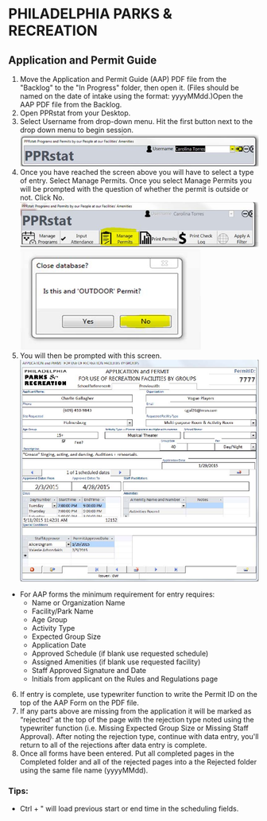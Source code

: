 # PHILADELPHIA PARKS & RECREATION
## Application and Permit Guide
1. Move the Application and Permit Guide (AAP) PDF file from the "Backlog" to the "In Progress" folder, then open it. (Files should be named on the date of intake using the format: yyyyMMdd.)Open the AAP PDF file from the Backlog.
2. Open PPRstat from your Desktop.
3. Select Username from drop-down menu. Hit the first button next to the drop down menu to begin session.
   [![PPRstat Login](https://raw.githubusercontent.com/PPRPMU/PMU-playbook/master/Images/Data_Entry_-_Application_and_Permit/pprstat_login.jpg)]()
4. Once you have reached the screen above you will have to select a type of entry. Select Manage Permits. Once you select Manage Permits you will be prompted with the question of whether the permit is outside or not. Click No.
   [![](https://raw.githubusercontent.com/PPRPMU/PMU-playbook/master/Images/Data_Entry_-_Application_and_Permit/pprstat_manage_permits.jpg)]()
   [![](https://raw.githubusercontent.com/PPRPMU/PMU-playbook/master/Images/Data_Entry_-_Application_and_Permit/pprstat_outdoor_permit_question.jpg)]()
5. You will then be prompted with this screen.
   [![](https://raw.githubusercontent.com/PPRPMU/PMU-playbook/master/Images/Data_Entry_-_Application_and_Permit/aap_pprstat_screen.jpg)]()
- For AAP forms the minimum requirement for entry requires:
    - Name or Organization Name
    - Facility/Park Name
    - Age Group
    - Activity Type
    - Expected Group Size
    - Application Date
    - Approved Schedule (if blank use requested schedule)
    - Assigned Amenities (if blank use requested facility)
    - Staff Approved Signature and Date
    - Initials from applicant on the Rules and Regulations page
6. If entry is complete, use typewriter function to write the Permit ID on the top of the AAP Form on the PDF file.
7. If any parts above are missing from the application it will be marked as “rejected” at the top of the page with the rejection type noted using the typewriter function (i.e. Missing Expected Group Size or Missing Staff Approval). After noting the rejection type, continue with data entry, you'll return to all of the rejections after data entry is complete.
8. Once all forms have been entered. Put all completed pages in the Completed folder and all of the rejected pages into a the Rejected folder using the same file name (yyyyMMdd).

### Tips:
- Ctrl + " will load previous start or end time in the scheduling fields.
